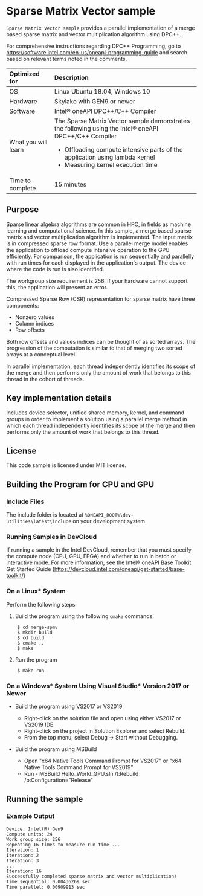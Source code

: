 # Sparse Matrix Vector sample
`Sparse Matrix Vector sample` provides a parallel implementation of a merge based sparse matrix and vector multiplication algorithm using DPC++. 

For comprehensive instructions regarding DPC++ Programming, go to https://software.intel.com/en-us/oneapi-programming-guide and search based on relevant terms noted in the comments.

| Optimized for                     | Description
|:---                               |:---
| OS                                | Linux Ubuntu 18.04, Windows 10
| Hardware                          | Skylake with GEN9 or newer
| Software                          | Intel&reg; oneAPI DPC++/C++ Compiler
| What you will learn               | The Sparse Matrix Vector sample demonstrates the following using the Intel&reg; oneAPI DPC++/C++ Compiler <ul><li>Offloading compute intensive parts of the application using lambda kernel</li><li>Measuring kernel execution time</li></ul>
| Time to complete                  | 15 minutes


## Purpose
Sparse linear algebra algorithms are common in HPC, in fields as machine learning and computational science. In this sample, a merge based sparse matrix and vector multiplication algorithm is implemented. The input matrix is in compressed sparse row format. Use a parallel merge model enables the application to offload compute intensive operation to the GPU efficiently. For comparison, the application is run sequentially and parallelly with run times for each displayed in the application's output. The device where the code is run is also identified.

The workgroup size requirement is 256.  If your hardware cannot support this, the application will present an error.

Compressed Sparse Row (CSR) representation for sparse matrix have three components:
<ul>
<li>Nonzero values</li>
<li>Column indices</li>
<li>Row offsets</li>
</ul>

Both row offsets and values indices can be thought of as sorted arrays. The progression of the computation is similar to that of merging two sorted arrays at a conceptual level.

In parallel implementation, each thread independently identifies its scope of the merge and then performs only the amount of work that belongs to this thread in the cohort of threads.

## Key implementation details
Includes device selector, unified shared memory, kernel, and command groups in order to implement a solution using a parallel merge method in which each thread independently identifies its scope of the merge and then performs only the amount of work that belongs to this thread. 


## License  
This code sample is licensed under MIT license. 

## Building the Program for CPU and GPU

### Include Files
The include folder is located at `%ONEAPI_ROOT%\dev-utilities\latest\include` on your development system.


### Running Samples in DevCloud
If running a sample in the Intel DevCloud, remember that you must specify the compute node (CPU, GPU, FPGA) and whether to run in batch or interactive mode. For more information, see the Intel&reg; oneAPI Base Toolkit Get Started Guide (https://devcloud.intel.com/oneapi/get-started/base-toolkit/)

### On a Linux* System

Perform the following steps:

1.  Build the program using the following `cmake` commands.
```
    $ cd merge-spmv
    $ mkdir build
    $ cd build
    $ cmake ..
    $ make
```

2.  Run the program 
```
    $ make run

```

### On a Windows* System Using Visual Studio* Version 2017 or Newer
- Build the program using VS2017 or VS2019
    - Right-click on the solution file and open using either VS2017 or VS2019 IDE.
    - Right-click on the project in Solution Explorer and select Rebuild.
    - From the top menu, select Debug -> Start without Debugging.

- Build the program using MSBuild
     - Open "x64 Native Tools Command Prompt for VS2017" or "x64 Native Tools Command Prompt for VS2019"
     - Run - MSBuild Hello_World_GPU.sln /t:Rebuild /p:Configuration="Release"

## Running the sample

### Example Output
```
Device: Intel(R) Gen9
Compute units: 24
Work group size: 256
Repeating 16 times to measure run time ...
Iteration: 1
Iteration: 2
Iteration: 3
...
Iteration: 16
Successfully completed sparse matrix and vector multiplication!
Time sequential: 0.00436269 sec
Time parallel: 0.00909913 sec

```
